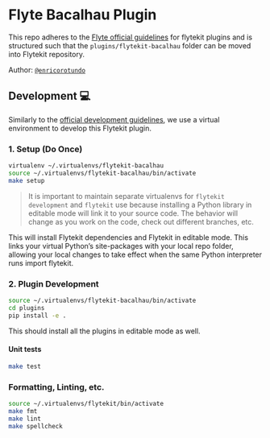 # Flyte Bacalhau Plugin

This repo adheres to the [Flyte official guidelines](https://github.com/flyteorg/flytekit/tree/master/plugins#guidelines-) for flytekit plugins and is structured such that the `plugins/flytekit-bacalhau` folder can be moved into Flytekit repository.

Author: [`@enricorotundo`](https://github.com/enricorotundo)

## Development :computer:

Similarly to the [official development guidelines](https://docs.flyte.org/projects/flytekit/en/latest/contributing.html#contribute-code), we use a virtual environment to develop this Flytekit plugin.

### 1. Setup (Do Once)

```bash
virtualenv ~/.virtualenvs/flytekit-bacalhau
source ~/.virtualenvs/flytekit-bacalhau/bin/activate
make setup
```

> It is important to maintain separate virtualenvs for `flytekit development` and `flytekit` use because installing a Python library in editable mode will link it to your source code. The behavior will change as you work on the code, check out different branches, etc.

This will install Flytekit dependencies and Flytekit in editable mode. This links your virtual Python’s site-packages with your local repo folder, allowing your local changes to take effect when the same Python interpreter runs import flytekit.


### 2. Plugin Development

```bash
source ~/.virtualenvs/flytekit-bacalhau/bin/activate
cd plugins
pip install -e .
```

This should install all the plugins in editable mode as well.

#### Unit tests

```bash
make test
```

### Formatting, Linting, etc.

```bash
source ~/.virtualenvs/flytekit/bin/activate
make fmt
make lint
make spellcheck
```
